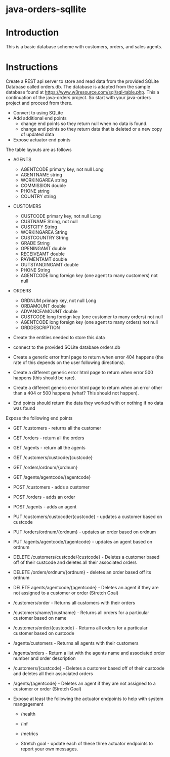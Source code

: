 # java-orders-sqllite

# Introduction

This is a basic database scheme with customers, orders, and sales agents.

# Instructions

Create a REST api server to store and read data from the provided SQLite Database called orders.db. The database is adapted from the sample database found at https://www.w3resource.com/sql/sql-table.php. This a continuation of the java-orders project. So start with your java-orders project and proceed from there.

* Convert to using SQLite
* Add additional end points
  * change end points so they return null when no data is found.
  * change end points so they return data that is deleted or a new copy of updated data
* Expose actuator end points

The table layouts are as follows

* AGENTS
  * AGENTCODE primary key, not null Long
  * AGENTNAME string
  * WORKINGAREA string
  * COMMISSION double
  * PHONE string
  * COUNTRY string

* CUSTOMERS
  * CUSTCODE primary key, not null Long
  * CUSTNAME String, not null
  * CUSTCITY String
  * WORKINGAREA String
  * CUSTCOUNTRY String
  * GRADE String
  * OPENINGAMT double
  * RECEIVEAMT double
  * PAYMENTAMT double
  * OUTSTANDINGAMT double
  * PHONE String
  * AGENTCODE long foreign key (one agent to many customers) not null

* ORDERS
  * ORDNUM primary key, not null Long
  * ORDAMOUNT double
  * ADVANCEAMOUNT double
  * CUSTCODE long foreign key (one customer to many orders) not null
  * AGENTCODE long foreign key (one agent to many orders) not null
  * ORDDESCRIPTION


* Create the entities needed to store this data
* connect to the provided SQLite database orders.db
 
* Create a generic error html page to return when error 404 happens (the rate of this depends on the user following directions).
* Create a different generic error html page to return when error 500 happens (this should be rare).
* Create a different generic error html page to return when an error other than a 404 or 500 happens (what? This should not happen).

* End points should return the data they worked with or nothing if no data was found

Expose the following end points

* GET /customers - returns all the customer
* GET /orders - return all the orders
* GET /agents - return all the agents

* GET /customers/custcode/{custcode}
* GET /orders/ordnum/{ordnum}
* GET /agents/agentcode/{agentcode}

* POST /customers - adds a customer
* POST /orders - adds an order
* POST /agents - adds an agent

* PUT /customers/custocode/{custcode} - updates a customer based on custcode
* PUT /orders/ordnum/{ordnum} - updates an order based on ordnum
* PUT /agents/agentcode/{agentcode} - updates an agent based on ordnum

* DELETE /customers/custcode/{custcode} - Deletes a customer based off of their custcode and deletes all their associated orders
* DELETE /orders/ordnum/{ordnum} - deletes an order based off its ordnum
* DELETE agents/agentcode/{agentcode} - Deletes an agent if they are not assigned to a customer or order (Stretch Goal)

* /customers/order - Returns all customers with their orders
* /customers/name/{custname} - Returns all orders for a particular customer based on name
* /customers/order/{custcode} - Returns all orders for a particular customer based on custcode
* /agents/customers - Returns all agents with their customers
* /agents/orders - Return a list with the agents name and associated order number and order description
* /customers/{custcode} - Deletes a customer based off of their custcode and deletes all their associated orders
* /agents/{agentcode} - Deletes an agent if they are not assigned to a customer or order (Stretch Goal)

* Expose at least the following the actuator endpoints to help with system mangagement
   * /health
   * /inf
   * /metrics
   
   * Stretch goal - update each of these three actuator endpoints to report your own messages. 
